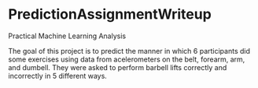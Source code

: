 # PredictionAssignmentWriteup
Practical Machine Learning Analysis

The goal of this project is to predict the manner in which 6 participants did some exercises using data from acelerometers on the belt, forearm, arm, and dumbell. They were asked to perform barbell lifts correctly and incorrectly in 5 different ways.
